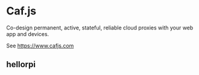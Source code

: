 # Caf.js

Co-design permanent, active, stateful, reliable cloud proxies with your web app and devices.

See https://www.cafjs.com

## hellorpi
